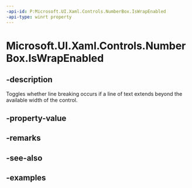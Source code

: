 ```yaml
---
-api-id: P:Microsoft.UI.Xaml.Controls.NumberBox.IsWrapEnabled
-api-type: winrt property
---
```


# Microsoft.UI.Xaml.Controls.NumberBox.IsWrapEnabled

<!--
public bool IsWrapEnabled { get; set; }
-->

## -description

Toggles whether line breaking occurs if a line of text extends beyond the available width of the control. 

## -property-value

## -remarks

## -see-also

## -examples

